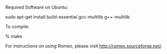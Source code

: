 Required Software on Ubuntu:

sudo apt-get install build-essential gcc-multilib g++-multilib

To compile:

% make

For instructions on using Romeo, please visit http://romeo.sourceforge.net/.


